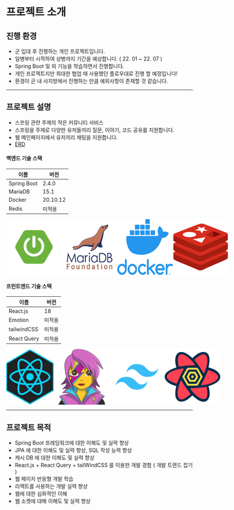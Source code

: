 # 프로젝트 소개
## 진행 환경
* 군 입대 후 진행하는 개인 프로젝트입니다.
* 일병부터 시작하여 상병까지 기간을 예상합니다.
  ( 22. 01 ~ 22. 07 )
* Spring Boot 및 외 기능을 학습하면서 진행합니다.
* 개인 프로젝트지만 최대한 협업 때 사용했던 플로우대로 진행 할 예정입니다!
* 환경이 군 내 사지방에서 진행하는 만큼 예외사항이 존재할 것 같습니다.
* * *
## 프로젝트 설명
* 스프링 관련 주제의 작은 커뮤니티 서비스
* 스프링을 주제로 다양한 유저들끼리 질문, 이야기, 코드 공유를 지원합니다.
* 웹 메인페이지에서 유저끼리 채팅을 지원합니다.
* [ERD](https://www.erdcloud.com/d/dWBeS9XRm4QPefxtJ)
#### 백엔드 기술 스택
|이름|버전|
|---|---|
|Spring Boot|2.4.0|
|MariaDB|15.1|
|Docker|20.10.12|
|Redis|미적용|

<div style="display: flex">
  <img src="./markdown/icons/springBoot.png" height="150px" width="150px">
  <img src="./markdown/icons/mariadb.png" height="150px" width="150px">
  <img src="./markdown/icons/docker.png" height="150px" width="150px">
  <img src="./markdown/icons/redis.png" height="150px" width="150px">
</div>

#### 프런트엔드 기술 스택
|이름|버전|
|---|---|
|React.js|18|
|Emotion|미적용|
|tailwindCSS|미적용|
|React Query|미적용|

<div style="display: flex">
  <img src="./markdown/icons/react.jpeg" height="150px" width="150px">
  <img src="./markdown/icons/emotion.png" height="150px" width="150px">
  <img src="./markdown/icons/tailwind.jpg" height="150px" width="150px">
  <img src="./markdown/icons/react-query.svg" height="150px" width="150px">
</div>

* * *
## 프로젝트 목적
* Spring Boot 프레임워크에 대한 이해도 및 실력 향상
* JPA 에 대한 이해도 및 실력 향상, SQL 작성 능력 향상
* 캐시 DB 에 대한 이해도 및 실력 향상
* React.js + React Query + tailWindCSS 를 이용한 개발 경험 ( 개발 트렌드 잡기 )
* 웹 페이지 반응형 개발 학습
* 리액트를 사용하는 개발 실력 향상
* 웹에 대한 심화적인 이해
* 웹 소켓에 대해 이해도 및 실력 향상
